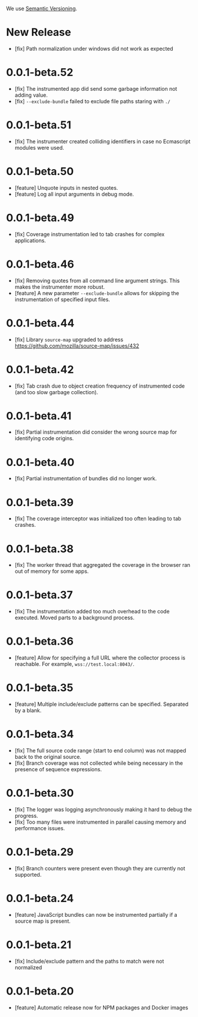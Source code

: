 We use [Semantic Versioning](https://semver.org/).

# New Release

- [fix] Path normalization under windows did not work as expected

# 0.0.1-beta.52

- [fix] The instrumented app did send some garbage information not adding value.
- [fix] `--exclude-bundle` failed to exclude file paths staring with `./`

# 0.0.1-beta.51

- [fix] The instrumenter created colliding identifiers in case no Ecmascript modules were used.

# 0.0.1-beta.50

- [feature] Unquote inputs in nested quotes.
- [feature] Log all input arguments in debug mode.

# 0.0.1-beta.49

- [fix] Coverage instrumentation led to tab crashes for complex applications.

# 0.0.1-beta.46

- [fix] Removing quotes from all command line argument strings. This makes the instrumenter more robust.
- [feature] A new parameter `--exclude-bundle` allows for skipping the instrumentation of specified input files.

# 0.0.1-beta.44

- [fix] Library `source-map` upgraded to address https://github.com/mozilla/source-map/issues/432

# 0.0.1-beta.42

- [fix] Tab crash due to object creation frequency of instrumented code (and too slow garbage collection). 

# 0.0.1-beta.41

- [fix] Partial instrumentation did consider the wrong source map for identifying code origins.

# 0.0.1-beta.40

- [fix] Partial instrumentation of bundles did no longer work.

# 0.0.1-beta.39

- [fix] The coverage interceptor was initialized too often leading to tab crashes.

# 0.0.1-beta.38 

- [fix] The worker thread that aggregated the coverage in the browser ran out of memory for some apps.

# 0.0.1-beta.37

- [fix] The instrumentation added too much overhead to the code executed. Moved parts to a background process.

# 0.0.1-beta.36

- [feature] Allow for specifying a full URL where the collector process is reachable. For example, `wss://test.local:8043/`. 

# 0.0.1-beta.35

- [feature] Multiple include/exclude patterns can be specified. Separated by a blank.

# 0.0.1-beta.34

- [fix] The full source code range (start to end column) was not mapped back to the original source.
- [fix] Branch coverage was not collected while being necessary in the presence of sequence expressions.

# 0.0.1-beta.30

- [fix] The logger was logging asynchronously making it hard to debug the progress.
- [fix] Too many files were instrumented in parallel causing memory and performance issues.

# 0.0.1-beta.29

- [fix] Branch counters were present even though they are currently not supported.

# 0.0.1-beta.24

- [feature] JavaScript bundles can now be instrumented partially if a source map is present.

# 0.0.1-beta.21

- [fix] Include/exclude pattern and the paths to match were not normalized

# 0.0.1-beta.20

- [feature] Automatic release now for NPM packages and Docker images 

